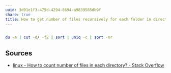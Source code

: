 ```yaml
---
uuid: 3d91e1f3-475d-4294-8694-a9839585db9f
share: true
title: How to get number of files recursively for each folder in directory?
---
```

``` bash

du -a | cut -d/ -f2 | sort | uniq -c | sort -nr

```

## Sources

* [linux - How to count number of files in each directory? - Stack Overflow](https://stackoverflow.com/questions/15216370/how-to-count-number-of-files-in-each-directory#39622947)